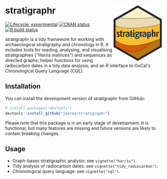 # stratigraphr <img src="man/figures/logo.svg" align="right" height="180" />

<!-- badges: start -->
[![Lifecycle: experimental](https://img.shields.io/badge/lifecycle-experimental-orange.svg)](https://www.tidyverse.org/lifecycle/#experimental)
[![CRAN status](https://www.r-pkg.org/badges/version/stratigraphr)](https://CRAN.R-project.org/package=stratigraphr)
[![R build status](https://github.com/joeroe/stratigraphr/workflows/R-CMD-check/badge.svg)](https://github.com/joeroe/stratigraphr/actions)
<!-- badges: end -->

stratigraphr is a tidy framework for working with archaeological stratigraphy and chronology in R.
It includes tools for reading, analysing, and visualising stratigraphies ("Harris matrices") and sequences as directed graphs;
helper functions for using radiocarbon dates in a tidy data analysis; 
and an R interface to OxCal's Chronological Query Language (CQL).

## Installation

You can install the development version of stratigraphr from GitHub:

```r
# install.packages("devtools")
devtools::install_github("joeroe/stratigraphr")
```

Please note that this package is in an early stage of development.
It is functional, but many features are missing and future versions are likely to contain breaking changes.

## Usage

* Graph-bases stratigraphic analysis: see `vignette("harris")`.
* Tidy analysis of radiocarbon dates: see `vignette("tidy_radiocarbon")`.
* Chronological query language: see `vignette("cql")`.
